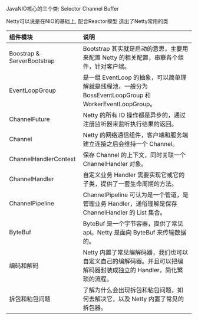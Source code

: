 

JavaNIO核心的三个类: Selector Channel Buffer

Netty可以说是在NIO的基础上, 配合Reactor模型 造出了Netty常用的类

| 组件模块                   | 说明                                                         |
| :------------------------- | :----------------------------------------------------------- |
| Boostrap & ServerBootstrap | Bootstrap 其实就是启动的意思，主要用来配置 Netty 的相关配置，串联各个组件，针对客户端。 |
| EventLoopGroup             | 是一组 EventLoop 的抽象，可以简单理解就是线程池，一般分为 BossEventLoopGroup 和 WorkerEventLoopGroup。 |
| ChannelFuture              | Netty 的所有 IO 操作都是异步的，通过注册监听器来监听执行结果的返回。 |
| Channel                    | Netty 的网络通信组件，客户端和服务端建立连接之后会维持一个 Channel。 |
| ChannelHandlerContext      | 保存 Channel 的上下文，同时关联一个 ChannelHandler 对象。    |
| ChannelHandler             | 自定义业务 Handler 需要实现它或它的子类，提供了一套生命周期的方法。 |
| ChannelPipeline            | ChannelPipeline 可认为是一个管道，是管理业务 Handler，通俗理解是保存 ChannelHandler 的 List 集合。 |
| ByteBuf                    | ByteBuf 是一个字节容器，提供了常见 api。Netty 是面向 ByteBuf 来传输数据的。 |
| 编码和解码                 | Netty 内置了常见编解码器，我们也可以自定义自己的编解码器。并且可以把编解码器封装成独立的 Handler，简化繁琐的流程。 |
| 拆包和粘包问题             | 了解为什么会出现拆包和粘包问题，如何去解决它，以及 Netty 内置了常见的拆包器。 |

